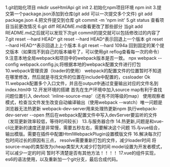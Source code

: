 1.git初始化项目
  mkdir useHtmlApi
  git init
2.初始化npm项目环境
  npm init
3.提交第一个package.json添加到仓库(git add 可以一次提交多个文件)
  git add package.json
4.把文件提交到仓库
  git commit -m 'npm init'
5.git status 查看项目当前更改情况
6.git diff README.md查看更改了那些部分
  当git add README.md之后就可以发现下次git commit的提交就可以包括修改过的内容了
7.git reset --hard HEAD^
  git reset --hard HEAD^表示回退上一个版本
  git reset --hard HEAD^^表示回退上上个版本
8.git reset --hard 1094a
  回到固定的某个提交版本（如果找不到自己的版本编号了，可以使用git reflog查看每一次的命令）  
9.注意本地全局webpack和项目中的webpack版本是否一致。
  npx webpack --config webpack.config.js;将根据本地的webpack配置文件进行打包
10.webpack管理资源（loader的使用）
  webpack的配置文件的位置暂时不知道在哪里修改，然后就是寻找文件的位置在include中配置的，cssloader Ok
11.webpack配置多个入口文件，并且在output中通过变量输出对应的文件名到index.html中
12.开发环境的搭建
  首先在生产环境中加入source map有利于查找问题位置引入 devtool: 'inline-source-map'（还有不同等级的map）
  使用观察者模式，检查当文件发生改变自动编译输出（使用webpack --watch）唯一问题是浏览器无法热更新
  webpack-dev-server用来处理热更新npm 执行webpack-dev-server --open 然后在webpack配置文件中写入devServer要监听的文件（发现更新效率较低，等待时间较长）
13.与服务器合作
14.热更新,问题是和vue-cli比更新的速度还是非常慢，需要五秒左右，需要解决这个问题
15.与vue结合，输出模版。需要在插件中配置HtmlWebpackPlugin设置模版文件
16.解决每次打包时间过长的原因有三点，
  resolve需要重新打包的文件，减少loader时间
  将source-map的类型改为cheap类型大大减少打包时间
  model设置为开发者模式，可以减少一定的时间
  暂时不清楚是否有其他方法！！！！
17.vue的组件实现，es6的语法使用，以及重新加一个git分支，最后合成代码。
